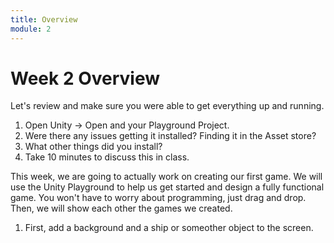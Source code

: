 ```yaml
---
title: Overview
module: 2
---
```


# Week 2 Overview

Let's review and make sure you were able to get everything up and running.  

1. Open Unity -> Open and your Playground Project.  
2. Were there any issues getting it installed? Finding it in the Asset store?  
3. What other things did you install?
4. Take 10 minutes to discuss this in class.


This week, we are going to actually work on creating our first game.  We will use the Unity Playground to help us get started and design a fully functional game.  You won't have to worry about programming, just drag and drop.  Then, we will show each other the games we created.

1. First, add a background and a ship or someother object to the screen.